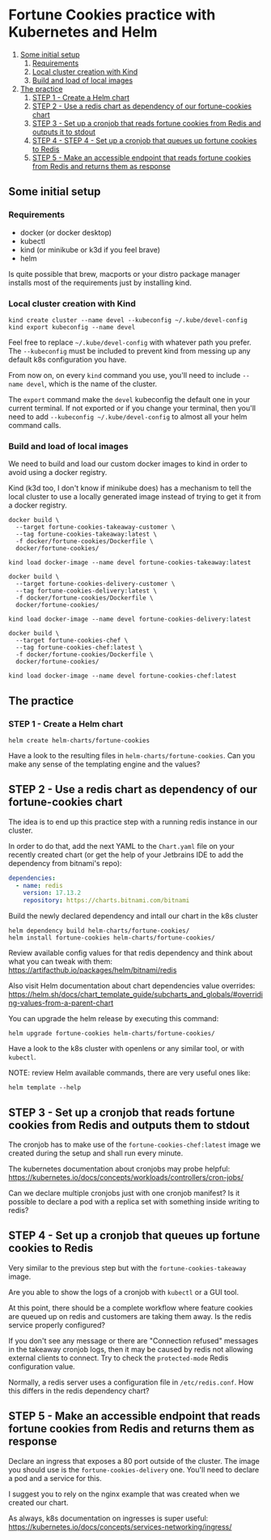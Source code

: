 # Fortune Cookies practice with Kubernetes and Helm

1. [Some initial setup](#some-initial-setup)
   1. [Requirements](#requirements)
   2. [Local cluster creation with Kind](#local-cluster-creation-with-kind)
   3. [Build and load of local images](#build-and-load-of-local-images)
2. [The practice](#the-practice)
   1. [STEP 1 - Create a Helm chart](#step-1---create-a-helm-chart)
   2. [STEP 2 - Use a redis chart as dependency of our fortune-cookies chart](#step-2---use-a-redis-chart-as-dependency-of-our-fortune-cookies-chart)
   3. [STEP 3 - Set up a cronjob that reads fortune cookies from Redis and outputs it to stdout](#step-3---set-up-a-cronjob-that-reads-fortune-cookies-from-redis-and-outputs-them-to-stdout)
   4. [STEP 4 - STEP 4 - Set up a cronjob that queues up fortune cookies to Redis](#step-4---set-up-a-cronjob-that-queues-up-fortune-cookies-to-redis)
   5. [STEP 5 - Make an accessible endpoint that reads fortune cookies from Redis and returns them as response](#step-5---make-an-accessible-endpoint-that-reads-fortune-cookies-from-redis-and-returns-them-as-response)

## Some initial setup

### Requirements
- docker (or docker desktop)
- kubectl
- kind (or minikube or k3d if you feel brave)
- helm

Is quite possible that brew, macports or your distro package manager installs most of the requirements just by installing kind.

### Local cluster creation with Kind

```shell
kind create cluster --name devel --kubeconfig ~/.kube/devel-config
kind export kubeconfig --name devel
```

Feel free to replace `~/.kube/devel-config` with whatever path you prefer.
The `--kubeconfig` must be included to prevent kind from messing up any default k8s configuration you have.

From now on, on every `kind` command you use, you'll need to include `--name devel`, which is the name of the cluster.

The `export` command make the `devel` kubeconfig the default one in your current terminal. If not exported or if you change your terminal, then you'll need to add `--kubeconfig ~/.kube/devel-config` to almost all your helm command calls.

### Build and load of local images

We need to build and load our custom docker images to kind in order to avoid using a docker registry.

Kind (k3d too, I don't know if minikube does) has a mechanism to tell the local cluster to use a locally generated image instead of trying to get it from a docker registry.

```shell
docker build \
  --target fortune-cookies-takeaway-customer \
  --tag fortune-cookies-takeaway:latest \
  -f docker/fortune-cookies/Dockerfile \
  docker/fortune-cookies/

kind load docker-image --name devel fortune-cookies-takeaway:latest

docker build \
  --target fortune-cookies-delivery-customer \
  --tag fortune-cookies-delivery:latest \
  -f docker/fortune-cookies/Dockerfile \
  docker/fortune-cookies/

kind load docker-image --name devel fortune-cookies-delivery:latest

docker build \
  --target fortune-cookies-chef \
  --tag fortune-cookies-chef:latest \
  -f docker/fortune-cookies/Dockerfile \
  docker/fortune-cookies/

kind load docker-image --name devel fortune-cookies-chef:latest
```


## The practice

### STEP 1 - Create a Helm chart

```shell
helm create helm-charts/fortune-cookies
```

Have a look to the resulting files in `helm-charts/fortune-cookies`.
Can you make any sense of the templating engine and the values?

## STEP 2 - Use a redis chart as dependency of our fortune-cookies chart

The idea is to end up this practice step with a running redis instance in our cluster.

In order to do that, add the next YAML to the `Chart.yaml` file on your recently created chart (or get the help of your Jetbrains IDE to add the dependency from bitnami's repo):
```yaml
dependencies:
  - name: redis
    version: 17.13.2
    repository: https://charts.bitnami.com/bitnami
```

Build the newly declared dependency and intall our chart in the k8s cluster
```shell
helm dependency build helm-charts/fortune-cookies/
helm install fortune-cookies helm-charts/fortune-cookies/
```

Review available config values for that redis dependency and think about what you can tweak with them: https://artifacthub.io/packages/helm/bitnami/redis

Also visit Helm documentation about chart dependencies value overrides: https://helm.sh/docs/chart_template_guide/subcharts_and_globals/#overriding-values-from-a-parent-chart

You can upgrade the helm release by executing this command:
```shell
helm upgrade fortune-cookies helm-charts/fortune-cookies/
```

Have a look to the k8s cluster with openlens or any similar tool, or with `kubectl`.

NOTE: review Helm available commands, there are very useful ones like:
```shell
helm template --help
```

## STEP 3 - Set up a cronjob that reads fortune cookies from Redis and outputs them to stdout

The cronjob has to make use of the `fortune-cookies-chef:latest` image we created during the setup and shall run every minute.

The kubernetes documentation about cronjobs may probe helpful: https://kubernetes.io/docs/concepts/workloads/controllers/cron-jobs/

Can we declare multiple cronjobs just with one cronjob manifest?
Is it possible to declare a pod with a replica set with something inside writing to redis?

## STEP 4 - Set up a cronjob that queues up fortune cookies to Redis

Very similar to the previous step but with the `fortune-cookies-takeaway` image.

Are you able to show the logs of a cronjob with `kubectl` or a GUI tool.

At this point, there should be a complete workflow where feature cookies are queued up on redis and customers are taking them away.
Is the redis service properly configured?

If you don't see any message or there are "Connection refused" messages in the takeaway cronjob logs, then it may be caused by redis not allowing external clients to connect. Try to check the `protected-mode` Redis configuration value.

Normally, a redis server uses a configuration file in `/etc/redis.conf`. How this differs in the redis dependency chart?

## STEP 5 - Make an accessible endpoint that reads fortune cookies from Redis and returns them as response

Declare an ingress that exposes a 80 port outside of the cluster.
The image you should use is the `fortune-cookies-delivery` one.
You'll need to declare a pod and a service for this.

I suggest you to rely on the nginx example that was created when we created our chart.

As always, k8s documentation on ingresses is super useful: https://kubernetes.io/docs/concepts/services-networking/ingress/
